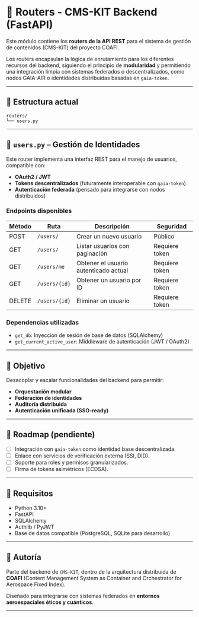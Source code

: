 
# 📡 Routers - CMS-KIT Backend (FastAPI)

Este módulo contiene los **routers de la API REST** para el sistema de gestión de contenidos (CMS-KIT) del proyecto COAFI.

Los routers encapsulan la lógica de enrutamiento para los diferentes recursos del backend, siguiendo el principio de **modularidad** y permitiendo una integración limpia con sistemas federados o descentralizados, como nodos GAIA-AIR o identidades distribuidas basadas en `gaia-token`.

---

## 📁 Estructura actual

```
routers/
└── users.py
```

---

## 🔐 `users.py` – Gestión de Identidades

Este router implementa una interfaz REST para el manejo de usuarios, compatible con:

- **OAuth2 / JWT**
- **Tokens descentralizados** (futuramente interoperable con `gaia-token`)
- **Autenticación federada** (pensado para integrarse con nodos distribuidos)

### Endpoints disponibles

| Método | Ruta              | Descripción                                  | Seguridad     |
|--------|-------------------|----------------------------------------------|----------------|
| POST   | `/users/`         | Crear un nuevo usuario                       | Público        |
| GET    | `/users/`         | Listar usuarios con paginación               | Requiere token |
| GET    | `/users/me`       | Obtener el usuario autenticado actual        | Requiere token |
| GET    | `/users/{id}`     | Obtener un usuario por ID                    | Requiere token |
| DELETE | `/users/{id}`     | Eliminar un usuario                          | Requiere token |

### Dependencias utilizadas

- `get_db`: Inyección de sesión de base de datos (SQLAlchemy)
- `get_current_active_user`: Middleware de autenticación (JWT / OAuth2)

---

## 🎯 Objetivo

Desacoplar y escalar funcionalidades del backend para permitir:

- **Orquestación modular**
- **Federación de identidades**
- **Auditoría distribuida**
- **Autenticación unificada (SSO-ready)**

---

## 🚧 Roadmap (pendiente)

- [ ] Integración con `gaia-token` como identidad base descentralizada.
- [ ] Enlace con servicios de verificación externa (SSI, DID).
- [ ] Soporte para roles y permisos granularizados.
- [ ] Firma de tokens asimétricos (ECDSA).

---

## 📎 Requisitos

- Python 3.10+
- FastAPI
- SQLAlchemy
- Authlib / PyJWT
- Base de datos compatible (PostgreSQL, SQLite para desarrollo)

---

## 🤖 Autoría

Parte del backend de `CMS-KIT`, dentro de la arquitectura distribuida de **COAFI** (Content Management System as Container and Orchestrator for Aerospace Fixed Index).

Diseñado para integrarse con sistemas federados en **entornos aeroespaciales éticos y cuánticos**.

---

